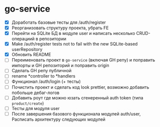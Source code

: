 # go-service

- [x] Доработать базовые тесты для /auth/register
- [x] Реорганизовать структуру проекта, убрать FE
- [x] Перейти на SQLite БД в модуле user и написать несколько CRUD-операциий в репозитории
- [x] Make /auth/register tests not to fail with the new SQLite-based userRepository
- [x] Обновить README
- [ ] Переименовать проект в `go-service` (включая GH репу) и поправить импорты и GH репозиторий и поправить origin
- [ ] Сделать GH репу публичной
- [ ] rename *controller to *handlers
- [ ] Функционал /auth/login (+ тесты)
- [ ] Почистить проект и сделать код look prettier, возможно добавить побольше дебаг-логов
- [ ] Добавить роут где можно юзать сгенеренный auth token (типа `product/create`)
- [ ] Тесты для модуля user
- [ ] После завершения базового функционала модулей auth/user, Расписать архитектуру следующих модулей
